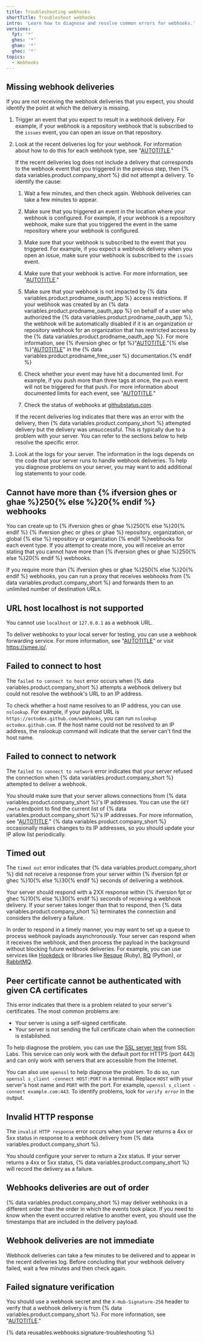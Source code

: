 ```yaml
---
title: Troubleshooting webhooks
shortTitle: Troubleshoot webhooks
intro: 'Learn how to diagnose and resolve common errors for webhooks.'
versions:
  fpt: '*'
  ghes: '*'
  ghae: '*'
  ghec: '*'
topics:
  - Webhooks
---
```


## Missing webhook deliveries

If you are not receiving the webhook deliveries that you expect, you should identify the point at which the delivery is missing.

1. Trigger an event that you expect to result in a webhook delivery. For example, if your webhook is a repository webhook that is subscribed to the `issues` event, you can open an issue on that repository.
1. Look at the recent deliveries log for your webhook. For information about how to do this for each webhook type, see "[AUTOTITLE](/webhooks/testing-and-troubleshooting-webhooks/viewing-webhook-deliveries)."

   If the recent deliveries log does not include a delivery that corresponds to the webhook event that you triggered in the previous step, then {% data variables.product.company_short %} did not attempt a delivery. To identify the cause:

   1. Wait a few minutes, and then check again. Webhook deliveries can take a few minutes to appear.
   1. Make sure that you triggered an event in the location where your webhook is configured. For example, if your webhook is a repository webhook, make sure that you triggered the event in the same repository where your webhook is configured.
   1. Make sure that your webhook is subscribed to the event that you triggered. For example, if you expect a webhook delivery when you open an issue, make sure your webhook is subscribed to the `issues` event.
   1. Make sure that your webhook is active. For more information, see "[AUTOTITLE](/webhooks/using-webhooks/disabling-webhooks)."
   1. Make sure that your webhook is not impacted by {% data variables.product.prodname_oauth_app %} access restrictions. If your webhook was created by an {% data variables.product.prodname_oauth_app %} on behalf of a user who authorized the {% data variables.product.prodname_oauth_app %}, the webhook will be automatically disabled if it is an organization or repository webhook for an organization that has restricted access by the {% data variables.product.prodname_oauth_app %}. For more information, see {% ifversion ghec or fpt %}"[AUTOTITLE](/organizations/managing-oauth-access-to-your-organizations-data/about-oauth-app-access-restrictions)."{% else %}"[AUTOTITLE](/free-pro-team@latest/organizations/managing-oauth-access-to-your-organizations-data/about-oauth-app-access-restrictions)" in the {% data variables.product.prodname_free_user %} documentation.{% endif %}

   1. Check whether your event may have hit a documented limit. For example, if you push more than three tags at once, the `push` event will not be triggered for that push. For more information about documented limits for each event, see "[AUTOTITLE](/webhooks/webhook-events-and-payloads)."
   1. Check the status of webhooks at [githubstatus.com](https://www.githubstatus.com/).

   If the recent deliveries log indicates that there was an error with the delivery, then {% data variables.product.company_short %} attempted delivery but the delivery was unsuccessful. This is typically due to a problem with your server. You can refer to the sections below to help resolve the specific error.

1. Look at the logs for your server. The information in the logs depends on the code that your server runs to handle webhook deliveries. To help you diagnose problems on your server, you may want to add additional log statements to your code.

## Cannot have more than {% ifversion ghes or ghae %}250{% else %}20{% endif %} webhooks

You can create up to {% ifversion ghes or ghae %}250{% else %}20{% endif %} {% ifversion ghec or ghes or ghae %} repository, organization, or global {% else %} repository or organization {% endif %}webhooks for each event type. If you attempt to create more, you will receive an error stating that you cannot have more than {% ifversion ghes or ghae %}250{% else %}20{% endif %} webhooks.

If you require more than {% ifversion ghes or ghae %}250{% else %}20{% endif %} webhooks, you can run a proxy that receives webhooks from {% data variables.product.company_short %} and forwards them to an unlimited number of destination URLs.

## URL host localhost is not supported

You cannot use `localhost` or `127.0.0.1` as a webhook URL.

To deliver webhooks to your local server for testing, you can use a webhook forwarding service. For more information, see "[AUTOTITLE](/webhooks/testing-and-troubleshooting-webhooks/testing-webhooks)" or visit https://smee.io/.

## Failed to connect to host

The `failed to connect to host` error occurs when {% data variables.product.company_short %} attempts a webhook delivery but could not resolve the webhook's URL to an IP address.

To check whether a host name resolves to an IP address, you can use `nslookup`. For example, if your payload URL is `https://octodex.github.com/webhooks`, you can run `nslookup octodex.github.com`. If the host name could not be resolved to an IP address, the nslookup command will indicate that the server can't find the host name.

## Failed to connect to network

The `failed to connect to network` error indicates that your server refused the connection when {% data variables.product.company_short %} attempted to deliver a webhook.

You should make sure that your server allows connections from {% data variables.product.company_short %}'s IP addresses. You can use the `GET /meta` endpoint to find the current list of {% data variables.product.company_short %}'s IP addresses. For more information, see "[AUTOTITLE](/rest/meta/meta#get-github-meta-information)." {% data variables.product.company_short %} occasionally makes changes to its IP addresses, so you should update your IP allow list periodically.

## Timed out

The `timed out` error indicates that {% data variables.product.company_short %} did not receive a response from your server within {% ifversion fpt or ghec %}10{% else %}30{% endif %} seconds of delivering a webhook.

Your server should respond with a 2XX response within {% ifversion fpt or ghec %}10{% else %}30{% endif %} seconds of receiving a webhook delivery. If your server takes longer than that to respond, then {% data variables.product.company_short %} terminates the connection and considers the delivery a failure.

In order to respond in a timely manner, you may want to set up a queue to process webhook payloads asynchronously. Your server can respond when it receives the webhook, and then process the payload in the background without blocking future webhook deliveries. For example, you can use services like [Hookdeck](https://hookdeck.com) or libraries like [Resque](https://github.com/resque/resque/) (Ruby), [RQ](http://python-rq.org/) (Python), or [RabbitMQ](http://www.rabbitmq.com/).

## Peer certificate cannot be authenticated with given CA certificates

This error indicates that there is a problem related to your server's certificates. The most common problems are:

- Your server is using a self-signed certificate.
- Your server is not sending the full certificate chain when the connection is established.

To help diagnose the problem, you can use the [SSL server test](https://www.ssllabs.com/ssltest/analyze.html) from SSL Labs. This service can only work with the default port for HTTPS (port 443) and can only work with servers that are accessible from the Internet.

You can also use `openssl` to help diagnose the problem. To do so, run `openssl s_client -connect HOST:PORT` in a terminal. Replace `HOST` with your server's host name and `PORT` with the port. For example, `openssl s_client -connect example.com:443`. To identify problems, look for `verify error` in the output.

## Invalid HTTP response

The `invalid HTTP response` error occurs when your server returns a 4xx or 5xx status in response to a webhook delivery from {% data variables.product.company_short %}.

You should configure your server to return a 2xx status. If your server returns a 4xx or 5xx status, {% data variables.product.company_short %} will record the delivery as a failure.

## Webhooks deliveries are out of order

{% data variables.product.company_short %} may deliver webhooks in a different order than the order in which the events took place. If you need to know when the event occurred relative to another event, you should use the timestamps that are included in the delivery payload.

## Webhook deliveries are not immediate

Webhook deliveries can take a few minutes to be delivered and to appear in the recent deliveries log. Before concluding that your webhook delivery failed, wait a few minutes and then check again.

## Failed signature verification

You should use a webhook secret and the `X-Hub-Signature-256` header to verify that a webhook delivery is from {% data variables.product.company_short %}. For more information, see "[AUTOTITLE](/webhooks/using-webhooks/validating-webhook-deliveries)."

{% data reusables.webhooks.signature-troubleshooting %}
